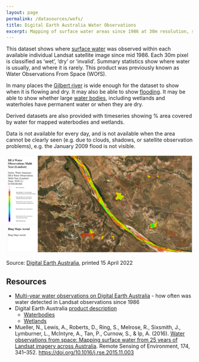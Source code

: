 ```yaml
---
layout: page
permalink: /datasources/wofs/
title: Digital Earth Australia Water Observations
excerpt: Mapping of surface water areas since 1986 at 30m resolution, showing when the Gilbert River flows, flooding, and water in large water bodies
---
```


This dataset shows where [surface water](/grap/surface-water/) was observed within each available individual Landsat satellite image since mid 1986. Each 30m pixel is classified as ‘wet’, ‘dry’ or ‘invalid’. Summary statistics show where water is usually, and where it is rarely. This product was previously known as Water Observations From Space (WOfS).

In many places the [Gilbert river](/grap/gilbert-river/) is wide enough for the dataset to show when it is flowing and dry. It may also be able to show [flooding](/grap/flooding/). It may be able to show whether large [water bodies](/grap/water-bodies/), including wetlands and waterholes have permanent water or when they are dry.

Derived datasets are also provided with timeseries showing % area covered by water for mapped waterbodies and wetlands.

Data is not available for every day, and is not available when the area cannot be clearly seen (e.g. due to clouds, shadows, or satellite observation problems), e.g. the January 2009 flood is not visible.

<a href="/images/wofs-2022-04-15.png" target="_blank"><img alt="Map of frequency water was detected near the Gulf Development Road between 1986 and 2020, overlain on Bing maps aerial imagery" src="/images/wofs-2022-04-15.png"></a>
<div class=imgcredit>Source: <a href="https://maps.dea.ga.gov.au/#share=s-6UmTrgX12o3yFOvkHIKsEPiF6Pv" target="_blank">Digital Earth Australia</a>, printed 15 April 2022</div>


## Resources 
- <a href="https://maps.dea.ga.gov.au/#share=s-ijksrvxw4855UIlJMiqBF0NkI9h" target="_blank">Multi-year water observations on Digital Earth Australia</a> - how often was water detected in Landsat observations since 1986
- Digital Earth Australia <a href="https://www.dea.ga.gov.au/products/dea-water-observations" target="_blank">product description</a>
  - <a href="https://cmi.ga.gov.au/data-products/dea/693/dea-waterbodies-landsat" target="_blank">Waterbodies</a>
  - <a href="https://cmi.ga.gov.au/data-products/dea/608/dea-wetlands-insight-tool-qld" target="_blank">Wetlands</a>
- Mueller, N., Lewis, A., Roberts, D., Ring, S., Melrose, R., Sixsmith, J., Lymburner, L., McIntyre, A., Tan, P., Curnow, S., & Ip, A. (2016). <a href="https://doi.org/10.1016/j.rse.2015.11.003" target="_blank">Water observations from space: Mapping surface water from 25 years of Landsat imagery across Australia</a>. Remote Sensing of Environment, 174, 341–352. https://doi.org/10.1016/j.rse.2015.11.003

